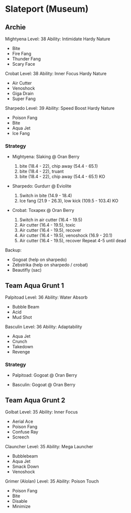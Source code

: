 # Slateport (Museum)

## Archie

Mightyena
Level: 38
Ability: Intimidate
Hardy Nature
- Bite
- Fire Fang
- Thunder Fang
- Scary Face

Crobat
Level: 38
Ability: Inner Focus
Hardy Nature
- Air Cutter
- Venoshock
- Giga Drain
- Super Fang

Sharpedo
Level: 39
Ability: Speed Boost
Hardy Nature
- Poison Fang
- Bite
- Aqua Jet
- Ice Fang

### Strategy

- Mightyena: Slaking @ Oran Berry

    1. bite (18.4 - 22), chip away (54.4 - 65.1)
    2. bite (18.4 - 22), truant
    3. bite (18.4 - 22), chip away (54.4 - 65.1) KO

- Sharpedo: Gurdurr @ Eviolite

    1. Switch in bite (14.9 - 18.4)
    2. Ice fang (21.9 - 26.3), low kick (109.5 - 103.4) KO

- Crobat: Toxapex @ Oran Berry

    1. Switch in air cutter (16.4 - 19.5)
    2. Air cutter (16.4 - 19.5), toxic
    3. Air cutter (16.4 - 19.5), recover
    4. Air cutter (16.4 - 19.5), venoshock (16.9 - 20.1)
    5. Air cutter (16.4 - 19.5), recover
    Repeat 4-5 until dead

Backup:
- Gogoat (help on sharpedo)
- Zebstrika (help on sharpedo / crobat)
- Beautifly (sac)


## Team Aqua Grunt 1

Palpitoad
Level: 36
Ability: Water Absorb
- Bubble Beam
- Acid
- Mud Shot


Basculin
Level: 36
Ability: Adaptability
- Aqua Jet
- Crunch
- Takedown
- Revenge

### Strategy

- Palpitoad: Gogoat @ Oran Berry

- Basculin: Gogoat @ Oran Berry



## Team Aqua Grunt 2

Golbat
Level: 35
Ability: Inner Focus
- Aerial Ace
- Poison Fang
- Confuse Ray
- Screech

Clauncher
Level: 35
Ability: Mega Launcher
- Bubblebeam
- Aqua Jet
- Smack Down
- Venoshock

Grimer (Alolan)
Level: 35
Ability: Poison Touch
- Poison Fang
- Bite
- Disable
- Minimize
